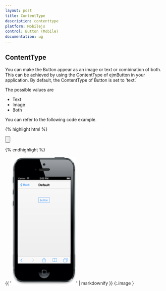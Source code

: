 ```yaml
---
layout: post
title: ContentType
description: contenttype
platform: Mobilejs
control: Button (Mobile)
documentation: ug
---
```


## ContentType

You can make the Button appear as an image or text or combination of both. This can be achieved by using the ContentType of ejmButton in your application. By default, the ContentType of Button is set to ‘text’.

The possible values are 

* Text
* Image
* Both

You can refer to the following code example.

{% highlight html %}

  <!--specify the button content-type-->               

 <input id="sample_button" type="button" data-role="ejmbutton" data-ej-text="button" data-ej-contenttype="text" />



{% endhighlight %}



{{ '![C:/Users/deepal/AppData/Local/Temp/SNAGHTML1022c115.PNG](ContentType_images/ContentType_img1.png)' | markdownify }}
{:.image }


